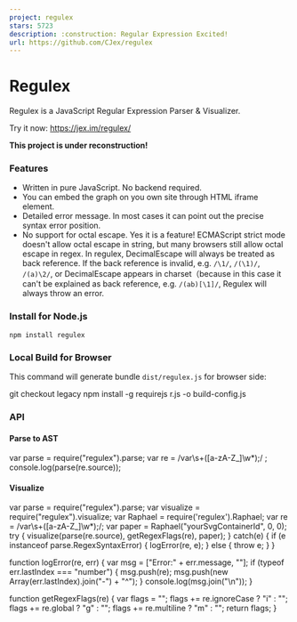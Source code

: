 ```yaml
---
project: regulex
stars: 5723
description: :construction: Regular Expression Excited!
url: https://github.com/CJex/regulex
---
```


Regulex
=======

Regulex is a JavaScript Regular Expression Parser & Visualizer.

Try it now: https://jex.im/regulex/

**This project is under reconstruction!**

### Features

-   Written in pure JavaScript. No backend required.
-   You can embed the graph on you own site through HTML iframe element.
-   Detailed error message. In most cases it can point out the precise syntax error position.
-   No support for octal escape. Yes it is a feature! ECMAScript strict mode doesn't allow octal escape in string, but many browsers still allow octal escape in regex. In regulex, DecimalEscape will always be treated as back reference. If the back reference is invalid, e.g. `/\1/`, `/(\1)/`, `/(a)\2/`, or DecimalEscape appears in charset（because in this case it can't be explained as back reference, e.g. `/(ab)[\1]/`, Regulex will always throw an error.

### Install for Node.js

```
npm install regulex
```

### Local Build for Browser

This command will generate bundle `dist/regulex.js` for browser side:

git checkout legacy
npm install -g requirejs
r.js -o build-config.js

### API

#### Parse to AST

var parse \= require("regulex").parse;
var re \= /var\\s+(\[a-zA-Z\_\]\\w\*);/ ;
console.log(parse(re.source));

#### Visualize

var parse \= require("regulex").parse;
var visualize \= require("regulex").visualize;
var Raphael \= require('regulex').Raphael;
var re \= /var\\s+(\[a-zA-Z\_\]\\w\*);/;
var paper \= Raphael("yourSvgContainerId", 0, 0);
try {
  visualize(parse(re.source), getRegexFlags(re), paper);
} catch(e) {
  if (e instanceof parse.RegexSyntaxError) {
    logError(re, e);
  } else {
    throw e;
  }
}

function logError(re, err) {
  var msg \= \["Error:" + err.message, ""\];
  if (typeof err.lastIndex \=== "number") {
    msg.push(re);
    msg.push(new Array(err.lastIndex).join("-") + "^");
  }
  console.log(msg.join("\\n"));
}

function getRegexFlags(re) {
  var flags \= "";
  flags += re.ignoreCase ? "i" : "";
  flags += re.global ? "g" : "";
  flags += re.multiline ? "m" : "";
  return flags;
}
